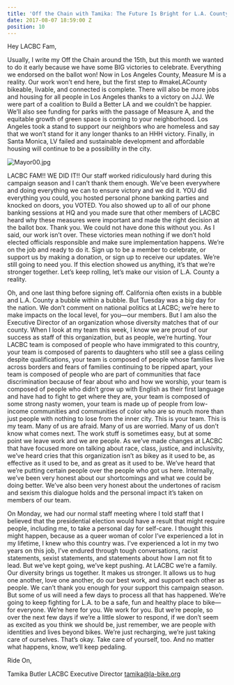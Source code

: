 ```yaml
---
title: 'Off the Chain with Tamika: The Future Is Bright for L.A. County'
date: 2017-08-07 18:59:00 Z
position: 10
---
```


Hey LACBC Fam,

Usually, I write my Off the Chain around the 15th, but this month we wanted to do it early because we have some BIG victories to celebrate. Everything we endorsed on the ballot won! Now in Los Angeles County, Measure M is a reality. Our work won’t end here, but the first step to #makeLACounty bikeable, livable, and connected is complete. There will also be more jobs and housing for all people in Los Angeles thanks to a victory on JJJ. We were part of a coalition to Build a Better LA and we couldn’t be happier. We’ll also see funding for parks with the passage of Measure A, and the equitable growth of green space is coming to your neighborhood.  Los Angeles took a stand to support our neighbors who are homeless and say that we won’t stand for it any longer thanks to an HHH victory. Finally, in Santa Monica, LV failed and sustainable development and affordable housing will continue to be a possibility in the city.

![Mayor00.jpg](/uploads/Mayor00.jpg)

LACBC FAM!! WE DID IT!! Our staff worked ridiculously hard during this campaign season and I can’t thank them enough. We’ve been everywhere and doing everything we can to ensure victory and we did it. YOU did everything you could, you hosted personal phone banking parties and knocked on doors, you VOTED. You also showed up to all of our phone banking sessions at HQ and you made sure that other members of LACBC heard why these measures were important and made the right decision at the ballot box. Thank you. We could not have done this without you. As I said, our work isn’t over. These victories mean nothing if we don’t hold elected officials responsible and make sure implementation happens. We’re on the job and ready to do it. Sign up to be a member to celebrate, or support us by making a donation, or sign up to receive our updates. We’re still going to need you. If this election showed us anything, it’s that we’re stronger together. Let’s keep rolling, let’s make our vision of L.A. County a reality.

Oh, and one last thing before signing off. California often exists in a bubble and L.A. County a bubble within a bubble. But Tuesday was a big day for the nation. We don’t comment on national politics at LACBC; we’re here to make impacts on the local level, for you—our members. But I am also the Executive Director of an organization whose diversity matches that of our county.  When I look at my team this week, I know we are proud of our success as staff of this organization, but as people, we’re hurting. Your LACBC team is composed of people who have immigrated to this country, your team is composed of parents to daughters who still see a glass ceiling despite qualifications, your team is composed of people whose families live across borders and fears of families continuing to be ripped apart, your team is composed of people who are part of communities that face discrimination because of fear about who and how we worship, your team is composed of people who didn’t grow up with English as their first language and have had to fight to get where they are, your team is composed of some strong nasty women, your team is made up of people from low-income communities and communities of color who are so much more than just people with nothing to lose from the inner city.
This is your team. This is my team. Many of us are afraid. Many of us are worried. Many of us don’t know what comes next. The work stuff is sometimes easy, but at some point we leave work and we are people. As we’ve made changes at LACBC that have focused more on talking about race, class, justice, and inclusivity, we’ve heard cries that this organization isn’t as bikey as it used to be, as effective as it used to be, and as great as it used to be. We’ve heard that we’re putting certain people over the people who got us here. Internally, we’ve been very honest about our shortcomings and what we could be doing better. We’ve also been very honest about the undertones of racism and sexism this dialogue holds and the personal impact it’s taken on members of our team.

On Monday, we had our normal staff meeting where I told staff that I believed that the presidential election would have a result that might require people, including me, to take a personal day for self-care. I thought this might happen, because as a queer woman of color I’ve experienced a lot in my lifetime, I knew who this country was. I’ve experienced a lot in my two years on this job, I’ve endured through tough conversations, racist statements, sexist statements, and statements about how I am not fit to lead. But we’ve kept going, we’ve kept pushing. At LACBC we’re a family. Our diversity brings us together. It makes us stronger. It allows us to hug one another, love one another, do our best work, and support each other as people. We can’t thank you enough for your support this campaign season. But some of us will need a few days to process all that has happened. We’re going to keep fighting for L.A. to be a safe, fun and healthy place to bike—for everyone. We’re here for you. We work for you. But we’re people, so over the next few days if we’re a little slower to respond, if we don’t seem as excited as you think we should be, just remember, we are people with identities and lives beyond bikes. We’re just recharging, we’re just taking care of ourselves. That’s okay. Take care of yourself, too. And no matter what happens, know, we’ll keep pedaling.

Ride On,


Tamika Butler
LACBC Executive Director
tamika@la-bike.org